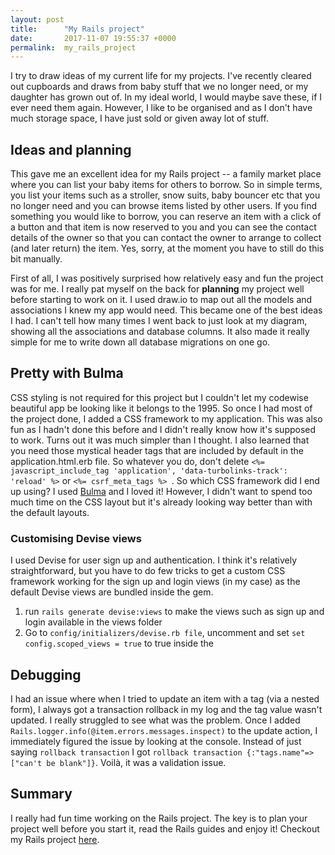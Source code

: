 ```yaml
---
layout: post
title:      "My Rails project"
date:       2017-11-07 19:55:37 +0000
permalink:  my_rails_project
---
```



I try to draw ideas of my current life for my projects. I've recently cleared out cupboards and draws from baby stuff that we no longer need, or my daughter has grown out of. In my ideal world, I would maybe save these, if I ever need them again. However, I like to be organised and as I don't have much storage space, I have just sold or given away lot of stuff. 

## Ideas and planning
This gave me an excellent idea for my Rails project -- a family market place where you can list your baby items for others to borrow. So in simple terms, you list your items such as a stroller, snow suits, baby bouncer etc that you no longer need and you can browse items listed by other users. If you find something you would like to borrow, you can reserve an item with a click of a button and that item is now reserved to you and you can see the contact details of the owner so that you can contact the owner to arrange to collect (and later return) the item. Yes, sorry, at the moment you have to still do this bit manually. 

First of all, I was positively surprised how relatively easy and fun the project was for me. I really pat myself on the back for **planning** my project well before starting to work on it. I used draw.io to map out all the models and associations I knew my app would need. This became one of the best ideas I had. I can't tell how many times I went back to just look at my diagram, showing all the associations and database columns. It also made it really simple for me to write down all
database migrations on one go.

## Pretty with Bulma
CSS styling is not required for this project but I couldn't let my codewise beautiful app be looking like it belongs to the 1995. So once I had most of the project done, I added a CSS framework to my application. This was also fun as I hadn't done this before and I didn't really know how it's supposed to work. Turns out it was much simpler than I thought. I also learned that you need those mystical header tags that are included by default in the application.html.erb file. So whatever you do, don't delete `<%= javascript_include_tag 'application', 'data-turbolinks-track': 'reload' %>` or `<%= csrf_meta_tags %>
`. So which CSS framework did I end up using? I used [Bulma](https://bulma.io/) and I loved it! However, I didn't want to spend too much time on the CSS layout but it's already looking way better than with the default layouts.

### Customising Devise views 

I used Devise for user sign up and authentication. I think it's relatively straightforward, but you have to do few tricks to get a custom CSS framework working for the sign up and login views (in my case) as the default Devise views are bundled inside the gem.

1. run `rails generate devise:views` to make the views such as sign up and login available in the views folder
2. Go to `config/initializers/devise.rb file`, uncomment and set `set config.scoped_views = true` to true inside the 


## Debugging

I had an issue where when I tried to update an item with a tag (via a nested form), I always got a transaction rollback in my log and the tag value wasn't updated. I really struggled to see what was the problem. Once I added `Rails.logger.info(@item.errors.messages.inspect)` to the update action, I immediately figured the issue by looking at the console. Instead of just saying `rollback transaction` I got `rollback transaction {:"tags.name"=>["can't be blank"]}`. Voilà, it was a validation issue.

## Summary

I really had fun time working on the Rails project. The key is to plan your project well before you start it, read the Rails guides and enjoy it! Checkout my Rails project [here](https://github.com/kpiipari/family_market_app).

